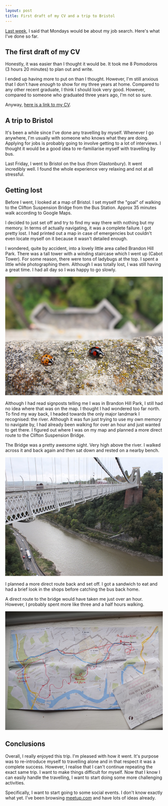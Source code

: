 ```yaml
---
layout: post
title: First draft of my CV and a trip to Bristol
---
```


[Last week](/two-months-of-blogging/), I said that Mondays would be about my job search. Here's what I've done so far.


## The first draft of my CV

Honestly, it was easier than I thought it would be. It took me 8 Pomodoros (3 hours 20 minutes) to plan out and write. 

I ended up having more to put on than I thought. However, I'm still anxious that I don't have *enough* to show for my three years at home. Compared to any other recent graduate, I think I should look very good. However, compared to someone who graduated three years ago, I'm not so sure. 

Anyway, [here is a link to my CV](/cv/).

## A trip to Bristol

It's been a while since I've done any travelling by myself. Whenever I go anywhere, I'm usually with someone who knows what they are doing. Applying for jobs is probably going to involve getting to a lot of interviews. I thought it would be a good idea to re-familiarise myself with travelling by bus. 

Last Friday, I went to Bristol on the bus (from Glastonbury). It went incredibly well. I found the whole experience very relaxing and not at all stressful. 

## Getting lost

Before I went, I looked at a map of Bristol. I set myself the "goal" of walking to the Clifton Suspension Bridge from the Bus Station. Approx 35 minutes walk according to Google Maps. 

I decided to just set off and try to find my way there with nothing but my memory. In terms of actually navigating, it was a complete failure. I got pretty lost. I had printed out a map in case of emergencies but couldn't even locate myself on it because it wasn't detailed enough. 

I wondered, quite by accident, into a lovely little area called Brandon Hill Park. There was a tall tower with a winding staircase which I went up (Cabot Tower). For some reason, there were tons of ladybugs at the top. I spent a little while photographing them. Although I was totally lost, I was still having a great time. I had all day so I was happy to go slowly. 

![Ladybugs at the top of Cabot Tower](/images/first-draft-of-my-cv-and-a-trip-to-bristol/ladybugs-cabot-tower.jpg)

Although I had read signposts telling me I was in Brandon Hill Park, I still had no idea where that was on the map. I thought I had wondered too far north. To find my way back, I headed towards the only major landmark I recognised: the river. Although it was fun just trying to use my own memory to navigate by, I had already been walking for over an hour and just wanted to get there. I figured out where I was on my map and planned a more direct route to the Clifton Suspension Bridge.

The Bridge was a pretty awesome sight. Very high above the river. I walked across it and back again and then sat down and rested on a nearby bench.

![The Clifton Suspension Bridge](/images/first-draft-of-my-cv-and-a-trip-to-bristol/clifton-suspension-bridge.jpg)

I planned a more direct route back and set off. I got a sandwich to eat and had a brief look in the shops before catching the bus back home. 

A direct route to the bridge would have taken me just over an hour. However, I probably spent more like three and a half hours walking. 

![Map of my walk through Bristol](/images/first-draft-of-my-cv-and-a-trip-to-bristol/bristol-map-walk.jpg)

## Conclusions

Overall, I really enjoyed this trip. I'm pleased with how it went. It's purpose was to re-introduce myself to travelling alone and in that respect it was a complete success. However, I realise that I can't continue repeating the exact same trip. I want to make things difficult for myself. Now that I know I can easily handle the travelling, I want to start doing some more challenging activities. 

Specifically, I want to start going to some social events. I don't know exactly what yet. I've been browsing [meetup.com](http://www.meetup.com/) and have lots of ideas already. 

